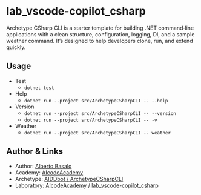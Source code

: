 # lab_vscode-copilot_csharp

Archetype CSharp CLI is a starter template for building .NET command‑line applications with a clean structure, configuration, logging, DI, and a sample weather command. It’s designed to help developers clone, run, and extend quickly.

## Usage
- Test
  - `dotnet test`
- Help
  - `dotnet run --project src/ArchetypeCSharpCLI -- --help`
- Version
  - `dotnet run --project src/ArchetypeCSharpCLI -- --version`
  - `dotnet run --project src/ArchetypeCSharpCLI -- -v`
- Weather
  - `dotnet run --project src/ArchetypeCSharpCLI -- weather`

## Author & Links

- Author: [Alberto Basalo](https://albertobasalo.dev)
- Academy: [AIcodeAcademy](https://aicode.academy)
- Archetype:  [AIDDbot / ArchetypeCSharpCLI](https://github.com/AIDDbot/ArchetypeCSharpCLI)
- Laboratory: [AIcodeAcademy / lab_vscode-copilot_csharp](https://github.com/AIcodeAcademy/lab_vscode-copilot_csharp)